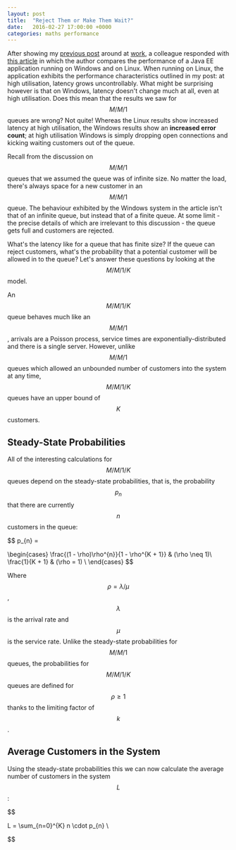 ```yaml
---
layout: post
title:  "Reject Them or Make Them Wait?"
date:   2016-02-27 17:00:00 +0000
categories: maths performance
---
```


After showing my [previous post][1] around at [work][2], a colleague responded
with [this article][3] in which the author compares the performance of
a Java EE application running on Windows and on Linux. When running on
Linux, the application exhibits the performance characteristics outlined
in my post: at high utilisation, latency grows uncontrollably. What might
be surprising however is that on Windows, latency doesn't change much at
all, even at high utilisation. Does this mean that the results we saw for
$$M/M/1$$ queues are wrong? Not quite! Whereas the Linux results show
increased latency at high utilisation, the Windows results show an
**increased error count**; at high utilisation Windows is simply dropping
open connections and kicking waiting customers out of the queue.

Recall from the discussion on $$M/M/1$$ queues that we assumed the
queue was of infinite size. No matter the load, there's always space for
a new customer in an $$M/M/1$$ queue. The behaviour exhibited by the
Windows system in the article isn't that of an infinite queue, but instead
that of a finite queue. At some limit - the precise details of which are
irrelevant to this discussion - the queue gets full and customers are
rejected.

What's the latency like for a queue that has finite size? If the queue can
reject customers, what's the probability that a potential customer will be
allowed in to the queue? Let's answer these questions by looking at the
$$M/M/1/K$$ model.

An $$M/M/1/K$$ queue behaves much like an $$M/M/1$$, arrivals are
a Poisson process, service times are exponentially-distributed and there
is a single server. However, unlike $$M/M/1$$ queues which allowed an
unbounded number of customers into the system at any time, $$M/M/1/K$$
queues have an upper bound of $$K$$ customers.

## Steady-State Probabilities

All of the interesting calculations for $$M/M/1/K$$ queues depend on the
steady-state probabilities, that is, the probability $$p_{n}$$ that there
are currently $$n$$ customers in the queue:

$$
p_{n} =

\begin{cases}
\frac{(1 - \rho)\rho^{n}}{1 - \rho^{K + 1}} & (\rho \neq 1)\\
\frac{1}{K + 1} & (\rho = 1) \\
\end{cases}
$$

Where $$\rho = \lambda / \mu$$, $$\lambda$$ is the arrival rate and
$$\mu$$ is the service rate. Unlike the steady-state probabilities for
$$M/M/1$$ queues, the probabilities for $$M/M/1/K$$ queues are defined for
$$\rho \geq 1$$ thanks to the limiting factor of $$k$$.

## Average Customers in the System

Using the steady-state probabilities this we can now calculate the average
number of customers in the system $$L$$:

$$

L = \sum_{n=0}^{K} n \cdot p_{n} \\

$$

[1]: /maths/performance/2016/02/20/service-latency-and-utilisation.html

[2]: http://www.skipjaq.com

[3]: http://www.webperformance.com/library/reports/windows_vs_linux_part1/
